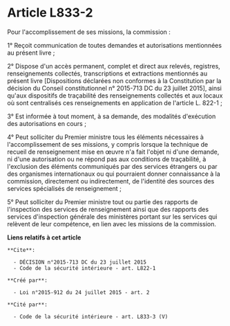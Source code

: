 # Article L833-2

Pour l'accomplissement de ses missions, la commission : 

1° Reçoit communication de toutes demandes et autorisations mentionnées au présent livre ; 

2° Dispose d'un accès permanent, complet et direct aux relevés, registres, renseignements collectés, transcriptions et
extractions mentionnés au présent livre [Dispositions déclarées non conformes à la Constitution par la décision du Conseil
constitutionnel n° 2015-713 DC du 23 juillet 2015], ainsi qu'aux dispositifs de traçabilité des renseignements collectés et
aux locaux où sont centralisés ces renseignements en application de l'article L. 822-1 ; 

3° Est informée à tout moment, à sa demande, des modalités d'exécution des autorisations en cours ; 

4° Peut solliciter du Premier ministre tous les éléments nécessaires à l'accomplissement de ses missions, y compris lorsque
la technique de recueil de renseignement mise en œuvre n'a fait l'objet ni d'une demande, ni d'une autorisation ou ne répond
pas aux conditions de traçabilité, à l'exclusion des éléments communiqués par des services étrangers ou par des organismes
internationaux ou qui pourraient donner connaissance à la commission, directement ou indirectement, de l'identité des sources
des services spécialisés de renseignement ; 

5° Peut solliciter du Premier ministre tout ou partie des rapports de l'inspection des services de renseignement ainsi que
des rapports des services d'inspection générale des ministères portant sur les services qui relèvent de leur compétence, en
lien avec les missions de la commission.

**Liens relatifs à cet article**

	**Cite**:

	  - DÉCISION n°2015-713 DC du 23 juillet 2015
	  - Code de la sécurité intérieure - art. L822-1

	**Créé par**:

	  - Loi n°2015-912 du 24 juillet 2015 - art. 2

	**Cité par**:

	  - Code de la sécurité intérieure - art. L833-3 (V)
